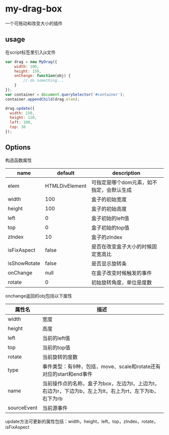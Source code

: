 # my-drag-box
一个可拖动和改变大小的插件

## usage

在script标签里引入js文件

``` javascript
var drag = new MyDrag({
    width: 100,
    height: 150,
    onChange: function(obj) {
        // do something...
    }
});
var container = document.querySelector('#container');
container.appendChild(drag.elem);

drag.update({
  width: 150,
  height: 120,
  left: 100,
  top: 30
});
```

## Options

构造函数属性

| name        | default        | description                            |
| ------------|----------------|----------------------------------------|
| elem        | HTMLDivElement | 可指定是哪个dom元素，如不指定，会默认生成  |
| width       | 100            | 盒子的初始宽度                           |
| height      | 100            | 盒子的初始高度                           |
| left        | 0              | 盒子初始的left值                         |
| top         | 0              | 盒子初始的top值                          |
| zIndex      | 10             | 盒子的zIndex                            |
| isFixAspect | false          | 是否在改变盒子大小的时候固定宽高比         |
| isShowRotate| false          | 是否显示旋转条                           |
| onChange    | null           | 在盒子改变时候触发的事件                  |
| rotate      | 0              | 初始旋转角度，单位是度数                  |

onchange返回的obj包括以下属性

| 属性名       | 描述     |
|-------------|--------|
| width       | 宽度    |
| height      | 高度    |
| left        | 当前的left值 |
| top         | 当前的top值   |
| rotate      | 当前旋转的度数 |
| type        | 事件类型：有9种，包括，move、scale和rotate还有对应的start和end事件 |
| name        | 当前操作点的名称，盒子为box，左边为l，上边为t，右边为r，下边为b，左上为lt，右上为rt，左下为lb，右下为rb |
| sourceEvent | 当前源事件    |

update方法可更新的属性包括：width，height，left，top，zIndex，rotate，isFixAspect